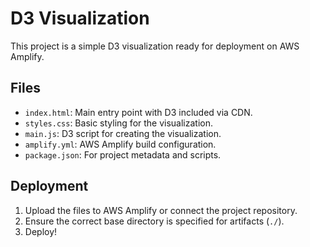 
# D3 Visualization

This project is a simple D3 visualization ready for deployment on AWS Amplify.

## Files
- `index.html`: Main entry point with D3 included via CDN.
- `styles.css`: Basic styling for the visualization.
- `main.js`: D3 script for creating the visualization.
- `amplify.yml`: AWS Amplify build configuration.
- `package.json`: For project metadata and scripts.

## Deployment
1. Upload the files to AWS Amplify or connect the project repository.
2. Ensure the correct base directory is specified for artifacts (`./`).
3. Deploy!
